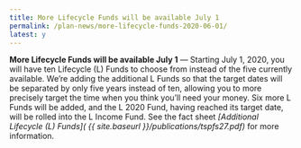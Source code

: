 ```yaml
---
title: More Lifecycle Funds will be available July 1
permalink: /plan-news/more-lifecycle-funds-2020-06-01/
latest: y
---
```


**More Lifecycle Funds will be available July 1** &#8212; Starting July 1, 2020, you will have ten Lifecycle (L) Funds to choose from instead of the five currently available. We’re adding the additional L Funds so that the target dates will be separated by only five years instead of ten, allowing you to more precisely target the time when you think you’ll need your money. Six more L Funds will be added, and the L 2020 Fund, having reached its target date, will be rolled into the L Income Fund. See the fact sheet _[Additional Lifecycle (L) Funds]( {{ site.baseurl }}/publications/tspfs27.pdf)_ for more information.

